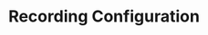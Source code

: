 ---
title: Recording Configuration
excerpt: ''
deprecated: false
hidden: false
metadata:
  title: ''
  description: ''
  robots: noindex
next:
  description: ''
---
